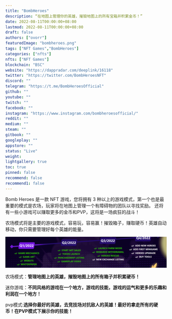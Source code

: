 ```yaml
---
title: "BombHeroes"
description: “在地图上管理你的英雄，摧毁地图上的所有宝箱并积累金币！”
date: 2022-08-11T00:00:00+08:00
lastmod: 2022-08-11T00:00:00+08:00
draft: false
authors: ["ovorr"]
featuredImage: "bombheroes.png"
tags: ["NFT Games","BombHeroes"]
categories: ["nfts"]
nfts: ["NFT Games"]
blockchain: "BSC"
website: "https://dappradar.com/deeplink/16118"
twitter: "https://twitter.com/BombHeroesNFT"
discord: ""
telegram: "https://t.me/BombHeroesOfficial"
github: ""
youtube: ""
twitch: ""
facebook: ""
instagram: "https://www.instagram.com/bombheroesofficial/"
reddit: ""
medium: ""
steam: ""
gitbook: ""
googleplay: ""
appstore: ""
status: "Live"
weight: 
lightgallery: true
toc: true
pinned: false
recommend: false
recommend1: false
---
```

<p>Bomb Heroes 是一款 NFT 游戏，您将拥有 3 种以上的游戏模式，第一个也是最重要的模式是农场，玩家将在地图上管理一个有障碍物的团队以寻找奖励。 还将有一些小游戏可以赚取更多的金币和PVP，这将是一场疯狂的战斗！</p>

农场模式将是主要的游戏模式，容易玩，容易赢！摧毁箱子，赚取硬币！英雄自动移动，你只需要管理好每个英雄的能量。

![a](a.png)

农场模式：**管理地图上的英雄，摧毁地图上的所有箱子并积累硬币！**

迷你游戏：**不同风格的游戏在一个地方，游戏的技能，游戏的运气和更多的乐趣和利润在一个地方！**

pvp模式:**选择你最好的英雄，去竞技场对抗敌人的英雄！最好的拿走所有的硬币！在PVP模式下展示你的技能！**